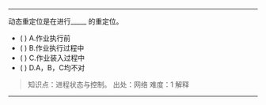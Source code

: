 ---
动态重定位是在进行_____ 的重定位。
- ( ) A.作业执行前 
- ( ) B.作业执行过程中 
- ( ) C.作业装入过程中 
- ( ) D.A，B，C均不对

> 知识点：进程状态与控制。
> 出处：网络
> 难度：1
> 解释

---